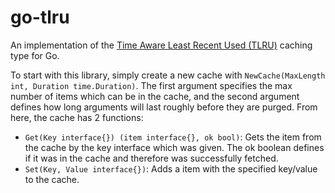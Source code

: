 # go-tlru
An implementation of the [Time Aware Least Recent Used (TLRU)](https://arxiv.org/pdf/1801.00390.pdf) caching type for Go.

To start with this library, simply create a new cache with `NewCache(MaxLength int, Duration time.Duration)`. The first argument specifies the max number of items which can be in the cache, and the second argument defines how long arguments will last roughly before they are purged. From here, the cache has 2 functions:
- `Get(Key interface{}) (item interface{}, ok bool)`: Gets the item from the cache by the key interface which was given. The ok boolean defines if it was in the cache and therefore was successfully fetched.
- `Set(Key, Value interface{})`: Adds a item with the specified key/value to the cache.
